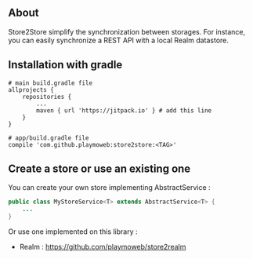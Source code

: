 ## About

Store2Store simplify the synchronization between storages. For instance, you can easily synchronize a REST API with a local Realm datastore.

## Installation with gradle

```
# main build.gradle file
allprojects {
    repositories {
        ...
        maven { url 'https://jitpack.io' } # add this line
    }
}
```

```
# app/build.gradle file
compile 'com.github.playmoweb:store2store:<TAG>'
```


## Create a store or use an existing one

You can create your own store implementing AbstractService : 

```java
public class MyStoreService<T> extends AbstractService<T> {
    ...
}
```

Or use one implemented on this library : 

- Realm : https://github.com/playmoweb/store2realm



